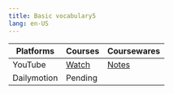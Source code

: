 ```yaml
---
title: Basic vocabulary5
lang: en-US
---
```


| Platforms | Courses                                                                                      | Coursewares                                                     |
|-----------|----------------------------------------------------------------------------------------------|-----------------------------------------------------------------|
| YouTube   | [Watch](https://www.youtube.com/watch?v=6wSmYJysf9I&list=PLm0MFkgiW1JivqeqHCq9A1igNbNrfiwfw) | [Notes](../../public/english/Basic%20courses/pdf/5%20Notes.pdf) |
| Dailymotion  | Pending                                                                                      |                                                                 |

